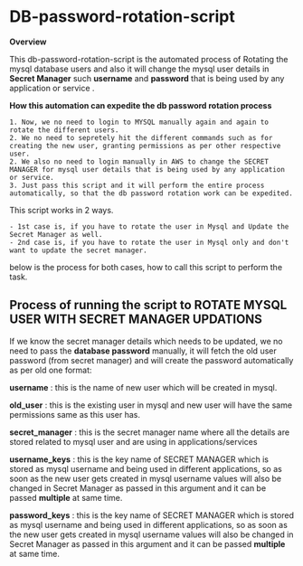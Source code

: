 # DB-password-rotation-script

**Overview**

This db-password-rotation-script is the automated process of Rotating the mysql database users and also it will change the mysql user details in **Secret Manager** such **username** and **password** that is being used by any application or service .

**How this automation can expedite the db password rotation process**

    1. Now, we no need to login to MYSQL manually again and again to rotate the different users.
    2. We no need to sepretely hit the different commands such as for creating the new user, granting permissions as per other respective user.
    2. We also no need to login manually in AWS to change the SECRET MANAGER for mysql user details that is being used by any application or service.
    3. Just pass this script and it will perform the entire process automatically, so that the db password rotation work can be expedited.


This script works in 2 ways.

    - 1st case is, if you have to rotate the user in Mysql and Update the Secret Manager as well.
    - 2nd case is, if you have to rotate the user in Mysql only and don't want to update the secret manager.

below is the process for both cases, how to call this script to perform the task.


## Process of running the script to ROTATE MYSQL USER WITH SECRET MANAGER UPDATIONS

If we know the secret manager details which needs to be updated, we no need to pass the **database password** manually,
it will fetch the old user password (from secret manager) and will create the password automatically as per old one format:
    
**username**        : this is the name of new user which will be created in mysql.

**old_user**        : this is the existing user in mysql and new user will have the same permissions same as this user has.

**secret_manager**  : this is the secret manager name where all the details are stored related to mysql user and are using in applications/services

**username_keys**   : this is the key name of SECRET MANAGER which is stored as mysql username and being used in different applications, so as soon as the new user gets created in mysql username values will also be changed in Secret Manager as passed in this argument and it can be passed **multiple** at same time.

**password_keys**   : this is the key name of SECRET MANAGER which is stored as mysql username and being used in different applications, so as soon as the new user gets created in mysql username values will also be changed in Secret Manager as passed in this argument and it can be passed **multiple** at same time.

